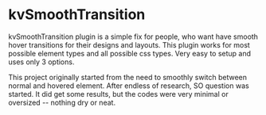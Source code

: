 kvSmoothTransition
==================

kvSmoothTransition plugin is a simple fix for people, who want have smooth hover transitions for their designs and layouts. This plugin works for most possible element types and all possible css types. Very easy to setup and uses only 3 options.

This project originally started from the need to smoothly switch between normal and hovered element. After endless of research, SO question was started. It did get some results, but the codes were very minimal or oversized -- nothing dry or neat.
